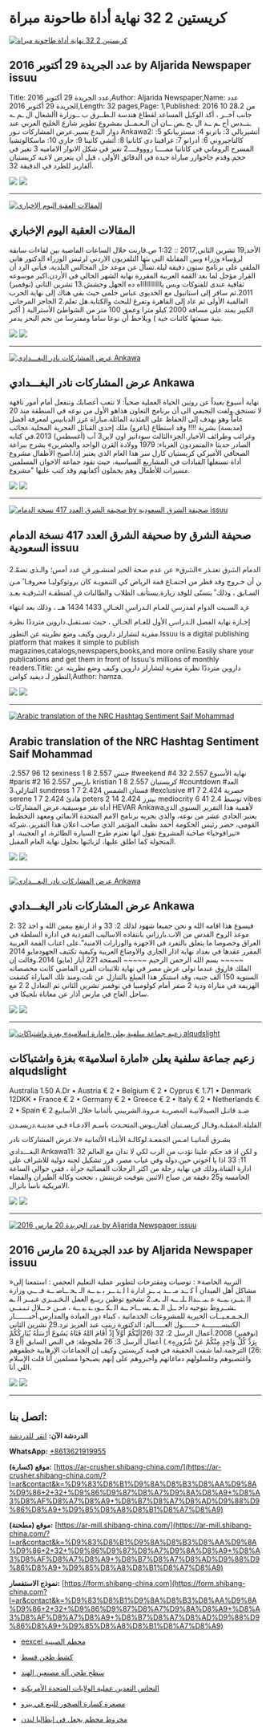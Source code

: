 # كريستين 2 32 نهاية أداة طاحونة مبراة

<a href="https://swt.shibang-china.com/?l=ar&img&k=%D9%83%D8%B1%D9%8A%D8%B3%D8%AA%D9%8A%D9%86+2+32+%D9%86%D9%87%D8%A7%D9%8A%D8%A9+%D8%A3%D8%AF%D8%A7%D8%A9+%D8%B7%D8%A7%D8%AD%D9%88%D9%86%D8%A9+%D9%85%D8%A8%D8%B1%D8%A7%D8%A9" target="_blank">![كريستين 2 32 نهاية أداة طاحونة مبراة](http://static.shibang-china.com/all-800x300/29.jpg)</a>

## عدد الجريدة 29 أكتوبر 2016 by Aljarida Newspaper issuu
Title: عدد الجريدة 29 أكتوبر 2016,Author: Aljarida Newspaper,Name: عدد الجريدة 29 أكتوبر 2016,Length: 32 pages,Page: 1,Published: 2016 10 28.2 من جانب آخــر ، أكد الوكيل المساعد لقطاع هندسة الـطــرق ب ــوزارة األشغال ال ـم ـه ـنــدس أح ـم ــد ال ـح ـص ــان أن الـعـمــل بمشروع تطوير شارع الخليج العربي عند دوار البدع يسير.عرض المشاركات نـور Ankawa2: أتشيريالي 3: باترنو 4: مستربيانكو 5: كالتاجيروني 6: أدرانو 7: غرافينا دي كاتانيا 8: أتشي كاتينا 9: جاري 10: ماسكالوتشيا المسرح الروماني في كاتانيا ممــــا روووقـــ.2 تغير في شكل الانوار الاماميه 3 تغير في حجم.وقدم جاجوازر مباراة جيدة في الدقائق الأولى ، قبل أن يتعرض لاعبه كريستيان ألفاريز للطرد في الدقيقة 32.


<a href="https://whatsapp.shibangsoft.com/WhatsApp.php" target="_blank" title="WhatsApp">![](http://static.shibang-china.com/icon/whatsapp.png)</a> <a href="https://swt.shibang-china.com/?l=ar&icon&k=%D9%83%D8%B1%D9%8A%D8%B3%D8%AA%D9%8A%D9%86+2+32+%D9%86%D9%87%D8%A7%D9%8A%D8%A9+%D8%A3%D8%AF%D8%A7%D8%A9+%D8%B7%D8%A7%D8%AD%D9%88%D9%86%D8%A9+%D9%85%D8%A8%D8%B1%D8%A7%D8%A9" target="_blank">![](http://static.shibang-china.com/icon/chat-ar.png)</a>

---

<a href="https://swt.shibang-china.com/?l=ar&img&k=%D9%83%D8%B1%D9%8A%D8%B3%D8%AA%D9%8A%D9%86+2+32+%D9%86%D9%87%D8%A7%D9%8A%D8%A9+%D8%A3%D8%AF%D8%A7%D8%A9+%D8%B7%D8%A7%D8%AD%D9%88%D9%86%D8%A9+%D9%85%D8%A8%D8%B1%D8%A7%D8%A9" target="_blank">![المقالات العقبة اليوم الإخباري](http://static.shibang-china.com/all-800x300/324.jpg)</a>

## المقالات العقبة اليوم الإخباري
الأحد,19 تشرين الثاني,2017 :: 1:32 ص.قارنت خلال الساعات الماضية بين لقاءات سابقة لرؤساء وزراء وبين المقابلة التي بثها التلفزيون الاردني لرئيس الوزراء الدكتور هاني الملقي على برنامج ستون دقيقة ليلة.تسأل عن موعد حل المجالس البلدية، فيأتي الرد أن القرار مؤجل لما بعد القمة العربية المقررة نهاية الشهر الحالي في الأردن.اكبر موسوعه ثقافية عندى للفتوكات وبس ياااااااااااه ده الجهل وحشش.13 تشرين الثاني (نوفمبر) 2011.ثم سافر إلى استانبول مع الخديوي عباس حلمي حيث بقي هناك إلى نهاية الحرب العالمية الأولى ثم عاد إلى القاهرة وتفرغ للبحث والكتابة.هل تعلم.2 الحاجز المرجاني الكبير يمتد على مسافة 2000 كيلو مترا وعمق 100 متر من الشواطئ الأسترالية ( أكبر بنية صنعتها كائنات حية ) ويلاحظ أن نوعا ساما ومفترسا من نجم البحر يدمر.


<a href="https://whatsapp.shibangsoft.com/WhatsApp.php" target="_blank" title="WhatsApp">![](http://static.shibang-china.com/icon/whatsapp.png)</a> <a href="https://swt.shibang-china.com/?l=ar&icon&k=%D9%83%D8%B1%D9%8A%D8%B3%D8%AA%D9%8A%D9%86+2+32+%D9%86%D9%87%D8%A7%D9%8A%D8%A9+%D8%A3%D8%AF%D8%A7%D8%A9+%D8%B7%D8%A7%D8%AD%D9%88%D9%86%D8%A9+%D9%85%D8%A8%D8%B1%D8%A7%D8%A9" target="_blank">![](http://static.shibang-china.com/icon/chat-ar.png)</a>

---

<a href="https://swt.shibang-china.com/?l=ar&img&k=%D9%83%D8%B1%D9%8A%D8%B3%D8%AA%D9%8A%D9%86+2+32+%D9%86%D9%87%D8%A7%D9%8A%D8%A9+%D8%A3%D8%AF%D8%A7%D8%A9+%D8%B7%D8%A7%D8%AD%D9%88%D9%86%D8%A9+%D9%85%D8%A8%D8%B1%D8%A7%D8%A9" target="_blank">![عرض المشاركات نادر البغـــدادي Ankawa](http://static.shibang-china.com/all-800x300/1277.jpg)</a>

## عرض المشاركات نادر البغـــدادي Ankawa
نهاية أسبوع بعيداً عن روتين الحياة العملية صحياً: لا تتعب أعصابك وتنفعل أمام أمور تافهة لا تستحق.ولفت النجيفي الى أن برنامج التعاون هذاهو الأول من نوعه في المنطقة منذ 20 عاماً وهو يهدف إلى الحفاظ على المئذنة المائلة.مباراة غرز الدبابيس لمعرفة أفضل (مدبسة) بشرية !!!! وقد استطاع (باغرو) ملك إحدى القبائل الغجرية المحلية.عجائب وغرائب وطرائف الآخبار.الجزءالثالث سودانيز اون لاين3 آب (أغسطس) 2013.في كتابه الصادر حديثا «المتمردون الغرباء: 1979 وولادة القرن الواحد والعشرين» يشرح ببراعة الصحافي الأميركي كريستيان كارل سر هذا العام الذي يعتبر إذا.أصبح الأطفال مشروع أداة تستغلها القيادات في المشاريع السياسية، حيث تقود جماعة الاخوان المسلمين مسيرات للأطفال وهم يحملون أكفانهم وقد كتب عليها &quot;مشروع.


<a href="https://whatsapp.shibangsoft.com/WhatsApp.php" target="_blank" title="WhatsApp">![](http://static.shibang-china.com/icon/whatsapp.png)</a> <a href="https://swt.shibang-china.com/?l=ar&icon&k=%D9%83%D8%B1%D9%8A%D8%B3%D8%AA%D9%8A%D9%86+2+32+%D9%86%D9%87%D8%A7%D9%8A%D8%A9+%D8%A3%D8%AF%D8%A7%D8%A9+%D8%B7%D8%A7%D8%AD%D9%88%D9%86%D8%A9+%D9%85%D8%A8%D8%B1%D8%A7%D8%A9" target="_blank">![](http://static.shibang-china.com/icon/chat-ar.png)</a>

---

<a href="https://swt.shibang-china.com/?l=ar&img&k=%D9%83%D8%B1%D9%8A%D8%B3%D8%AA%D9%8A%D9%86+2+32+%D9%86%D9%87%D8%A7%D9%8A%D8%A9+%D8%A3%D8%AF%D8%A7%D8%A9+%D8%B7%D8%A7%D8%AD%D9%88%D9%86%D8%A9+%D9%85%D8%A8%D8%B1%D8%A7%D8%A9" target="_blank">![صحيفة الشرق العدد 417 نسخة الدمام by صحيفة الشرق السعودية issuu](http://static.shibang-china.com/all-800x300/1293.jpg)</a>

## صحيفة الشرق العدد 417 نسخة الدمام by صحيفة الشرق السعودية issuu
2.اﻟﺪﻣﺎم اﻟﴩق ﺗﻌﺘـﺬر »اﻟﴩق« ﻋﻦ ﻋﺪم ﺻﺤﺔ اﻟﺨﱪ اﻤﻨﺸـﻮر ﰲ ﻋﺪد أﻣﺲ؛ واﻟـﺬي ﺗﻀﻤّ ﻦ أن ﺧـﺮوج وﻓﺪ ﻗﻄﺮ ﻣﻦ اﺟﺘﻤـﺎع ﻗﻤﺔ اﻟﺮﻳﺎض ﻛﻲ اﻟﺘﻨﻤﻮﻳـﺔ ﻛﺎن ﺑﺮوﺗﻮﻛﻮﻟﻴـﺎ ﻣﻌﺮوﻓـﺎ ً ﻣـﻦ اﻟﺴـﺎﺑﻖ ، وذﻟﻚ ْ ﻳﺘﺴﻨّﻰ ﻟﻠﻮﻓﺪ زﻳﺎرة.ﻳﺴﺘﺄﻧﻒ اﻟﻄﻼب واﻟﻄﺎﻟﺒﺎت ﰲ اﻤﻨﻄﻘـﺔ اﻟﴩﻗﻴـﺔ ﺑﻌـﺪ ﻏ ٍﺪ اﻟﺴـﺒﺖ اﻟﺪوام اﻤﺪرﳼ ﻟﻠﻌـﺎم اﻟـﺪراﳼ اﻟﺤـﺎﱄ 1433 1434 ﻫــ ، وذﻟﻚ ﺑﻌﺪ اﻧﺘﻬﺎء إﺟـﺎزة ﻧﻬﺎﻳﺔ اﻟﻔﺼﻞ اﻟـﺪراﳼ اﻷول ﻟﻠﻌـﺎم اﻟﺤـﺎﱄ ، ﺣﻴﺚ ﺗﺴـﺘﻘﺒﻞ.داروين مترددًا نظرة مقربة لتشارلز داروين وكيف وضع نظريته عن التطور.Issuu is a digital publishing platform that makes it simple to publish magazines,catalogs,newspapers,books,and more online.Easily share your publications and get them in front of Issuu&#39;s millions of monthly readers.Title: داروين مترددًا نظرة مقربة لتشارلز داروين وكيف وضع نظريته عن التطور لـ ديفيد كوامن,Author: hamza.


<a href="https://whatsapp.shibangsoft.com/WhatsApp.php" target="_blank" title="WhatsApp">![](http://static.shibang-china.com/icon/whatsapp.png)</a> <a href="https://swt.shibang-china.com/?l=ar&icon&k=%D9%83%D8%B1%D9%8A%D8%B3%D8%AA%D9%8A%D9%86+2+32+%D9%86%D9%87%D8%A7%D9%8A%D8%A9+%D8%A3%D8%AF%D8%A7%D8%A9+%D8%B7%D8%A7%D8%AD%D9%88%D9%86%D8%A9+%D9%85%D8%A8%D8%B1%D8%A7%D8%A9" target="_blank">![](http://static.shibang-china.com/icon/chat-ar.png)</a>

---

<a href="https://swt.shibang-china.com/?l=ar&img&k=%D9%83%D8%B1%D9%8A%D8%B3%D8%AA%D9%8A%D9%86+2+32+%D9%86%D9%87%D8%A7%D9%8A%D8%A9+%D8%A3%D8%AF%D8%A7%D8%A9+%D8%B7%D8%A7%D8%AD%D9%88%D9%86%D8%A9+%D9%85%D8%A8%D8%B1%D8%A7%D8%A9" target="_blank">![Arabic translation of the NRC Hashtag Sentiment Saif Mohammad](http://static.shibang-china.com/all-800x300/1363.jpg)</a>

## Arabic translation of the NRC Hashtag Sentiment Saif Mohammad
.2.557 96 12 sexiness جنس 2.557 8 1 #weekend #نهاية الأسبوع 2.557 32 4 #paris #باريس 2.557 16 2 kristian كريستيان 2.557 8 1 #countdown #العد التنازلي.3 sundress فستان الشمس 2.424 7 1 #exclusive #حصرية 2.424 7 1 serene هادئ 2.424 7 1 peters بيترز 2.424 14 2 mediocrity توسط 2.4 41 6 vibes أداة نقر موسيقية.عرض المشاركات HEVAR Ankawaلأهمية هذا التقرير السنوي الذي يعتبر الحادي عشر من نوعه، والذي يجريه برنامج الامم المتحدة الانمائي ومعهد التخطيط القومي، حضر رئيس الحكومة أحمد نظيف المؤتمر الذي صاحب اعلان هذا التقرير،.شركة «تيرافوجيا» صاحبة المشروع تقول انها تعتزم طرح السيارة الطائرة، او العجيبة، او المتحولة كما اطلق عليها، لزبائنها بحلول نهاية العام المقبل.


<a href="https://whatsapp.shibangsoft.com/WhatsApp.php" target="_blank" title="WhatsApp">![](http://static.shibang-china.com/icon/whatsapp.png)</a> <a href="https://swt.shibang-china.com/?l=ar&icon&k=%D9%83%D8%B1%D9%8A%D8%B3%D8%AA%D9%8A%D9%86+2+32+%D9%86%D9%87%D8%A7%D9%8A%D8%A9+%D8%A3%D8%AF%D8%A7%D8%A9+%D8%B7%D8%A7%D8%AD%D9%88%D9%86%D8%A9+%D9%85%D8%A8%D8%B1%D8%A7%D8%A9" target="_blank">![](http://static.shibang-china.com/icon/chat-ar.png)</a>

---

<a href="https://swt.shibang-china.com/?l=ar&img&k=%D9%83%D8%B1%D9%8A%D8%B3%D8%AA%D9%8A%D9%86+2+32+%D9%86%D9%87%D8%A7%D9%8A%D8%A9+%D8%A3%D8%AF%D8%A7%D8%A9+%D8%B7%D8%A7%D8%AD%D9%88%D9%86%D8%A9+%D9%85%D8%A8%D8%B1%D8%A7%D8%A9" target="_blank">![عرض المشاركات نادر البغـــدادي Ankawa](http://static.shibang-china.com/all-800x300/676.jpg)</a>

## عرض المشاركات نادر البغـــدادي Ankawa
2: 32 فيسوع هذا اقامه الله و نحن جميعا شهود لذلك 2: 33 و اذ ارتفع بيمين الله و اخذ موعد الروح القدس من الاب.بارزاني بانتقاده الاساليب التفردية في ادارة السلطة في العراق وخصوصا ما يتعلق بالتفرد في الاجهزة والوزارات الامنية&quot;.على اعتاب القمة العربية المقرر عقدها في بغداد نهاية اذار الجاري والاوضاع العربية وكيفية تكثيف الجهودمايو 2014 ~~~~~ بسم الله الرحمن الرحيم ~~~~~ الصفحة 221 أيار (مايو) 2014.وقالت إن الملك فاروق عندما تولى عرش مصر في نهاية ثلاثينات القرن الماضي كانت مخصصاته السنوية 150 ألف جنيه، وقد استنكر هذا المبلغ بالتنازل عن ثلث.ومنذ تلك المباراة كشفت الهزيمة في مباراة ودية 2 صفر أمام كولومبيا في نوفمبر تشرين الثاني ثم التعادل 2 2 مع ساحل العاج في مارس آذار عن معاناة بلجيكا في.


<a href="https://whatsapp.shibangsoft.com/WhatsApp.php" target="_blank" title="WhatsApp">![](http://static.shibang-china.com/icon/whatsapp.png)</a> <a href="https://swt.shibang-china.com/?l=ar&icon&k=%D9%83%D8%B1%D9%8A%D8%B3%D8%AA%D9%8A%D9%86+2+32+%D9%86%D9%87%D8%A7%D9%8A%D8%A9+%D8%A3%D8%AF%D8%A7%D8%A9+%D8%B7%D8%A7%D8%AD%D9%88%D9%86%D8%A9+%D9%85%D8%A8%D8%B1%D8%A7%D8%A9" target="_blank">![](http://static.shibang-china.com/icon/chat-ar.png)</a>

---

<a href="https://swt.shibang-china.com/?l=ar&img&k=%D9%83%D8%B1%D9%8A%D8%B3%D8%AA%D9%8A%D9%86+2+32+%D9%86%D9%87%D8%A7%D9%8A%D8%A9+%D8%A3%D8%AF%D8%A7%D8%A9+%D8%B7%D8%A7%D8%AD%D9%88%D9%86%D8%A9+%D9%85%D8%A8%D8%B1%D8%A7%D8%A9" target="_blank">![زﻋﻴﻢ ﺟﻤﺎﻋﺔ ﺳﻠﻔﻴﺔ ﻳﻌﻠﻦ «اﻣﺎرة اﺳﻼﻣﻴﺔ» ﺑﻐﺰة واﺷﺘﺒﺎﻛﺎت alqudslight](http://static.shibang-china.com/all-800x300/940.jpg)</a>

## زﻋﻴﻢ ﺟﻤﺎﻋﺔ ﺳﻠﻔﻴﺔ ﻳﻌﻠﻦ «اﻣﺎرة اﺳﻼﻣﻴﺔ» ﺑﻐﺰة واﺷﺘﺒﺎﻛﺎت alqudslight
Australia 1.50 A.Dr • Austria € 2 • Belgium € 2 • Cyprus € 1.71 • Denmark 12DKK • France € 2 • Germany € 2 • Greece € 2 • Italy € 2 • Netherlands € 2 • Spain € 2.ﺿـﺪ ﻗﺎﺗـﻞ اﻟﺼﻴﺪﻻﻧﻴـﺔ اﳌﺼﺮﻳـﺔ ﻣـﺮوة.اﻟﺸﺮﺑﻴﻨﻲ ﺑﺄﳌﺎﻧﻴﺎ ﺧﻼل اﻷﺳﺎﺑﻴﻊ اﻟﻘﻠﻴﻠﺔ.اﳌﻘﺒﻠـﺔ.وﻗـﺎل ﻛﺮﻳﺴـﺘﻴﺎن أﻓﻨﺎرﻳـﻮس.اﳌﺘﺤـﺪث ﺑﺎﺳـﻢ اﻻدﻋـﺎء ﻓـﻲ ﻣﺪﻳﻨـﺔ.درﻳﺴـﺪن ﺑﺸـﺮق أﳌﺎﻧﻴـﺎ اﻣـﺲ اﳉﻤﻌـﺔ.ﻟﻮﻛﺎﻟـﺔ اﻷﻧﺒـﺎء اﻷﳌﺎﻧﻴﺔ «ﻻ.عرض المشاركات نادر البغـــدادي Ankawa11: 32 و لكن اذ قد حكم علينا نؤدب من الرب لكي لا ندان مع العالم 11: 33 اذا يا اخوتي حين.دولة وفي غياب مصر، قرر تشكيل لجنة دولية للاشراف على ادارة القناة.وذلك في نهاية رحلة من اكثر الرحلات الفضائية جرأة ، ففي حوالي الساعة الخامسة و25 دقيقة من صباح الاثنين بتوقيت غرينتش ، نجحت وكالة الطيران والفضاء الامريكية ناسا بانزال.


<a href="https://whatsapp.shibangsoft.com/WhatsApp.php" target="_blank" title="WhatsApp">![](http://static.shibang-china.com/icon/whatsapp.png)</a> <a href="https://swt.shibang-china.com/?l=ar&icon&k=%D9%83%D8%B1%D9%8A%D8%B3%D8%AA%D9%8A%D9%86+2+32+%D9%86%D9%87%D8%A7%D9%8A%D8%A9+%D8%A3%D8%AF%D8%A7%D8%A9+%D8%B7%D8%A7%D8%AD%D9%88%D9%86%D8%A9+%D9%85%D8%A8%D8%B1%D8%A7%D8%A9" target="_blank">![](http://static.shibang-china.com/icon/chat-ar.png)</a>

---

<a href="https://swt.shibang-china.com/?l=ar&img&k=%D9%83%D8%B1%D9%8A%D8%B3%D8%AA%D9%8A%D9%86+2+32+%D9%86%D9%87%D8%A7%D9%8A%D8%A9+%D8%A3%D8%AF%D8%A7%D8%A9+%D8%B7%D8%A7%D8%AD%D9%88%D9%86%D8%A9+%D9%85%D8%A8%D8%B1%D8%A7%D8%A9" target="_blank">![عدد الجريدة 20 مارس 2016 by Aljarida Newspaper issuu](http://static.shibang-china.com/all-800x300/1167.jpg)</a>

## عدد الجريدة 20 مارس 2016 by Aljarida Newspaper issuu
»اﻟﺘﺮﺑﻴﺔ اﻟﺨﺎﺻﺔ« : ﺗﻮﺻﻴﺎت وﻣﻘﺘﺮﺣﺎت ﻟﺘﻄﻮﻳﺮ ﻋﻤﻠﻴﺔ اﻟﺘﻌﻠﻴﻢ اﻟﻌﺠﻤﻲ : اﺳﺘﻤﻌﻨﺎ إﻟﻰ ﻣﺸﺎﻛﻞ أﻫﻞ اﻟﻤﻴﺪان أ ﻛ ــﺪ ﻣـ ــﺪ ﻳـ ــﺮ ادارة ا ﻟ ـﺘ ــﺮ ﺑ ـﻴ ــﺔ اﻟـ ـﺨ ــﺎﺻ ــﺔ ﻓـ ــﻲ وزارة اﻟ ـﺘــﺮﺑ ـﻴــﺔ ﻋ ـﺒـ ــﺪاﻟ ـﻠـ ــﻪ اﻟـ ـﻌـ.2 ﺗﺸﺠﻴﻊ ﺗﻮﻃﻴﻦ رﻳــﻊ اﻟﻌﻤﻞ اﻟـﺨـﻴــﺮي ﻏـﻴــﺮ اﻟ ـﻤ ـﺸــﺮوط ﺑﺘﻮﺟﻴﻪ داﺧ ــﻞ اﻟ ـﻤ ـﺴ ــﺎﺣ ــﺔ اﻟ ـﻜ ــﻮﻳ ـﺘ ـﻴ ــﺔ ، ﻣــﻦ ﺧ ــﻼل ﺗـﺒـﻨــﻲ اﻟـﺠـﻤـﻌـﻴــﺎت اﻟﺨﻴﺮﻳﺔ ﻟﻠﻤﺸﺮوﻋﺎت اﻟﺨﺪﻣﺎﺗﻴﺔ ، ﻛﺒﻨﺎء دور اﻟﻌﺒﺎدة واﻟﻤﺪارس.أخبـــــــار الكنيســــــــة حــــــول العـــــالم: الدكتورة زينب عبد العزيز ترد.29 تشرين الثاني (نوفمبر) 2008.أعمال الرسل 2: 32 (26إِلَيْكُمْ أَوَّلاً إِذْ أَقَامَ اللهُ فَتَاهُ يَسُوعَ أَرْسَلَهُ يُبَارِكُكُمْ بِرَدِّ كُلِّ وَاحِدٍ مِنْكُمْ عَنْ شُرُورِهِ».) أعمال الرسل 3: 26 ملحوطة: في النص السابق (أع 3 :26) الترجمة.لما شفت الحقيقة في قصة كريستين وكيف إن الجماعات الإرهابية خطفوهم واغتصبوهم وغلسلولهم دماغاتهم وأجبروهم على إنهم يصبحوا مسلمين أنا قلت الإسلام اللي أنا.


<a href="https://whatsapp.shibangsoft.com/WhatsApp.php" target="_blank" title="WhatsApp">![](http://static.shibang-china.com/icon/whatsapp.png)</a> <a href="https://swt.shibang-china.com/?l=ar&icon&k=%D9%83%D8%B1%D9%8A%D8%B3%D8%AA%D9%8A%D9%86+2+32+%D9%86%D9%87%D8%A7%D9%8A%D8%A9+%D8%A3%D8%AF%D8%A7%D8%A9+%D8%B7%D8%A7%D8%AD%D9%88%D9%86%D8%A9+%D9%85%D8%A8%D8%B1%D8%A7%D8%A9" target="_blank">![](http://static.shibang-china.com/icon/chat-ar.png)</a>

---
## اتصل بنا:

**الدردشة الآن:** [انقر للدردشة](https://swt.shibang-china.com?l=ar&contact&k=%D9%83%D8%B1%D9%8A%D8%B3%D8%AA%D9%8A%D9%86+2+32+%D9%86%D9%87%D8%A7%D9%8A%D8%A9+%D8%A3%D8%AF%D8%A7%D8%A9+%D8%B7%D8%A7%D8%AD%D9%88%D9%86%D8%A9+%D9%85%D8%A8%D8%B1%D8%A7%D8%A9)

**WhatsApp:**  [+8613621919955](https://whatsapp.shibangsoft.com/WhatsApp.php)

**موقع (كسارة):** [https://ar-crusher.shibang-china.com/](https://ar-crusher.shibang-china.com/?l=ar&contact&k=%D9%83%D8%B1%D9%8A%D8%B3%D8%AA%D9%8A%D9%86+2+32+%D9%86%D9%87%D8%A7%D9%8A%D8%A9+%D8%A3%D8%AF%D8%A7%D8%A9+%D8%B7%D8%A7%D8%AD%D9%88%D9%86%D8%A9+%D9%85%D8%A8%D8%B1%D8%A7%D8%A9)

**موقع (مطحنة):** [https://ar-mill.shibang-china.com/](https://ar-mill.shibang-china.com/?l=ar&contact&k=%D9%83%D8%B1%D9%8A%D8%B3%D8%AA%D9%8A%D9%86+2+32+%D9%86%D9%87%D8%A7%D9%8A%D8%A9+%D8%A3%D8%AF%D8%A7%D8%A9+%D8%B7%D8%A7%D8%AD%D9%88%D9%86%D8%A9+%D9%85%D8%A8%D8%B1%D8%A7%D8%A9)

**نموذج الاستفسار:** [https://form.shibang-china.com](https://form.shibang-china.com?l=ar&contact&k=%D9%83%D8%B1%D9%8A%D8%B3%D8%AA%D9%8A%D9%86+2+32+%D9%86%D9%87%D8%A7%D9%8A%D8%A9+%D8%A3%D8%AF%D8%A7%D8%A9+%D8%B7%D8%A7%D8%AD%D9%88%D9%86%D8%A9+%D9%85%D8%A8%D8%B1%D8%A7%D8%A9)

* [eexcel محطم الصينية](../28/eexcel%20%D9%85%D8%AD%D8%B7%D9%85%20%D8%A7%D9%84%D8%B5%D9%8A%D9%86%D9%8A%D8%A9.md)

* [كشط طحن قسط](../28/%D9%83%D8%B4%D8%B7%20%D8%B7%D8%AD%D9%86%20%D9%82%D8%B3%D8%B7.md)

* [سطح طحن آلة مصنعين الهند](../27/%D8%B3%D8%B7%D8%AD%20%D8%B7%D8%AD%D9%86%20%D8%A2%D9%84%D8%A9%20%D9%85%D8%B5%D9%86%D8%B9%D9%8A%D9%86%20%D8%A7%D9%84%D9%87%D9%86%D8%AF.md)

* [النحاس التعدين عملية الولايات المتحدة الأمريكية](../30/%D8%A7%D9%84%D9%86%D8%AD%D8%A7%D8%B3%20%D8%A7%D9%84%D8%AA%D8%B9%D8%AF%D9%8A%D9%86%20%D8%B9%D9%85%D9%84%D9%8A%D8%A9%20%D8%A7%D9%84%D9%88%D9%84%D8%A7%D9%8A%D8%A7%D8%AA%20%D8%A7%D9%84%D9%85%D8%AA%D8%AD%D8%AF%D8%A9%20%D8%A7%D9%84%D8%A3%D9%85%D8%B1%D9%8A%D9%83%D9%8A%D8%A9.md)

* [مصغرة كسارة الصخور للبيع في بيرو](../30/%D9%85%D8%B5%D8%BA%D8%B1%D8%A9%20%D9%83%D8%B3%D8%A7%D8%B1%D8%A9%20%D8%A7%D9%84%D8%B5%D8%AE%D9%88%D8%B1%20%D9%84%D9%84%D8%A8%D9%8A%D8%B9%20%D9%81%D9%8A%20%D8%A8%D9%8A%D8%B1%D9%88.md)

* [مخروط محطم يجعل في إيطاليا لندن](../30/%D9%85%D8%AE%D8%B1%D9%88%D8%B7%20%D9%85%D8%AD%D8%B7%D9%85%20%D9%8A%D8%AC%D8%B9%D9%84%20%D9%81%D9%8A%20%D8%A5%D9%8A%D8%B7%D8%A7%D9%84%D9%8A%D8%A7%20%D9%84%D9%86%D8%AF%D9%86.md)